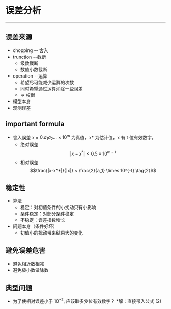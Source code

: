 <script>
    function changeColor(){
        var x = document.getElementById("formula");
        x.style.color = "red";
        setTimeout(()=>{x.style.color="black"},2000);
    }
</script>

# 误差分析
---
## 误差来源
* chopping -- 舍入
* trunction --截断
    * 级数截断
    * 数值小数截断
* operation --运算
    * 希望尽可能减少运算的次数
    * 同时希望通过运算消除一些误差
    * => 权衡
* 模型本身
* 观测误差
## important formula
* 舎入误差
    x = $0.a_1a_2\ldots \times 10^m$ 为真值，x* 为估计值，x 有 t 位有效数字。
    * 绝对误差 
    $$ |x-x^*|< 0.5 \times 10^{m-t} \tag{1} $$
    * 相对误差 
    $$\frac{|x-x^*|}{|x|} < \frac{2}{a_1} \times 10^{-t} \tag{2}$$ 
## 稳定性
* 算法
    * 稳定：对初值条件的小扰动只有小影响
    * 条件稳定：对部分条件稳定
    * 不稳定：误差指数增长
* 问题本身（条件好坏）
    * 初值小的扰动带来结果大的变化
## 避免误差危害
* 避免相近数相减
* 避免极小数做除数
## 典型问题
* 为了使相对误差小于 $10^{-2}$, 应该取多少位有效数字？
    *解：直接带入公式 $(2)$
